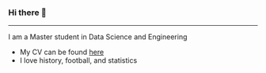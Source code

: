 ### Hi there 👋

---
I am a Master student in Data Science and Engineering

- My CV can be found [here](https://github.com/matteoruth/matteoruth/blob/main/CV-matteoruth.pdf)
- I love history, football, and statistics


<!--
**matteoruth/matteoruth** is a ✨ _special_ ✨ repository because its `README.md` (this file) appears on your GitHub profile.

Here are some ideas to get you started:

- 🔭 I’m currently working on ...
- 🌱 I’m currently learning ...
- 👯 I’m looking to collaborate on ...
- 🤔 I’m looking for help with ...
- 💬 Ask me about ...
- 📫 How to reach me: ...
- 😄 Pronouns: ...
- ⚡ Fun fact: ...
-->
